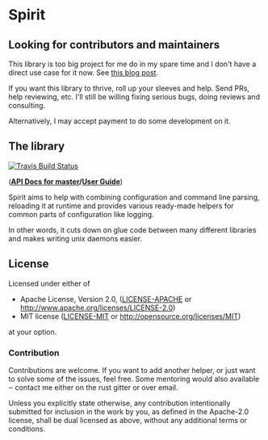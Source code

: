 # Spirit

## Looking for contributors and maintainers

This library is too big project for me do in my spare time and I don't have a
direct use case for it now. See [this blog post](https://vorner.github.io/2020/03/01/spring-cleanup.html).

If you want this library to thrive, roll up your sleeves and help. Send PRs,
help reviewing, etc. I'll still be willing fixing serious bugs, doing reviews
and consulting.

Alternatively, I may accept payment to do some development on it.

## The library

[![Travis Build Status](https://api.travis-ci.org/vorner/spirit.png?branch=master)](https://travis-ci.org/vorner/spirit)

(**[API Docs for master][docs]/[User Guide][user-guide]**)

Spirit aims to help with combining configuration and command line parsing,
reloading it at runtime and provides various ready-made helpers for common parts
of configuration like logging.

In other words, it cuts down on glue code between many different libraries and
makes writing unix daemons easier.

## License

Licensed under either of

 * Apache License, Version 2.0, ([LICENSE-APACHE](LICENSE-APACHE) or http://www.apache.org/licenses/LICENSE-2.0)
 * MIT license ([LICENSE-MIT](LICENSE-MIT) or http://opensource.org/licenses/MIT)

at your option.

### Contribution

Contributions are welcome. If you want to add another helper, or just want to
solve some of the issues, feel free. Some mentoring would also available ‒
contact me either on the rust gitter or over email.

Unless you explicitly state otherwise, any contribution intentionally
submitted for inclusion in the work by you, as defined in the Apache-2.0
license, shall be dual licensed as above, without any additional terms
or conditions.

[docs]: https://vorner.github.io/spirit/doc/spirit/index.html
[user-guide]: https://vorner.github.io/spirit/user-guide/index.html
